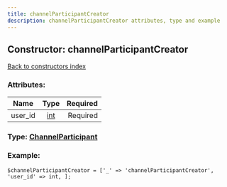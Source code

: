 ```yaml
---
title: channelParticipantCreator
description: channelParticipantCreator attributes, type and example
---
```

## Constructor: channelParticipantCreator  
[Back to constructors index](index.md)



### Attributes:

| Name     |    Type       | Required |
|----------|:-------------:|---------:|
|user\_id|[int](../types/int.md) | Required|



### Type: [ChannelParticipant](../types/ChannelParticipant.md)


### Example:

```
$channelParticipantCreator = ['_' => 'channelParticipantCreator', 'user_id' => int, ];
```